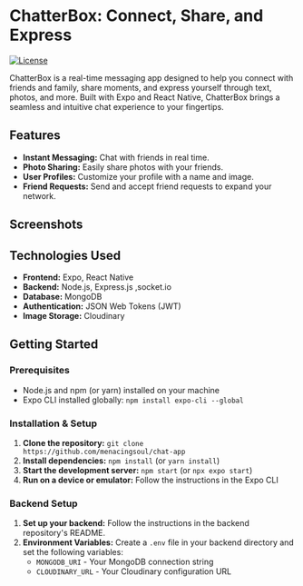 ﻿# ChatterBox: Connect, Share, and Express

[![License](https://img.shields.io/badge/License-MIT-blue.svg)](LICENSE)

ChatterBox is a real-time messaging app designed to help you connect with friends and family, share moments, and express yourself through text, photos, and more. Built with Expo and React Native, ChatterBox brings a seamless and intuitive chat experience to your fingertips.

## Features

- **Instant Messaging:** Chat with friends in real time.
- **Photo Sharing:** Easily share photos with your friends.
- **User Profiles:** Customize your profile with a name and image.
- **Friend Requests:** Send and accept friend requests to expand your network.

## Screenshots



## Technologies Used

- **Frontend:** Expo, React Native
- **Backend:** Node.js, Express.js ,socket.io
- **Database:** MongoDB
- **Authentication:** JSON Web Tokens (JWT) 
- **Image Storage:** Cloudinary 


## Getting Started

### Prerequisites

- Node.js and npm (or yarn) installed on your machine
- Expo CLI installed globally: `npm install expo-cli --global`

### Installation & Setup

1. **Clone the repository:** `git clone https://github.com/menacingsoul/chat-app`
2. **Install dependencies:** `npm install` (or `yarn install`)
3. **Start the development server:** `npm start` (or `npx expo start`)
4. **Run on a device or emulator:** Follow the instructions in the Expo CLI

### Backend Setup

1. **Set up your backend:** Follow the instructions in the backend repository's README.
2. **Environment Variables:** Create a `.env` file in your backend directory and set the following variables:
   - `MONGODB_URI` - Your MongoDB connection string
   - `CLOUDINARY_URL` - Your Cloudinary configuration URL
